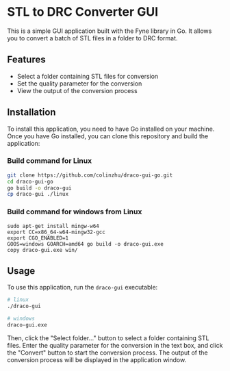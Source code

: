 # STL to DRC Converter GUI

This is a simple GUI application built with the Fyne library in Go. It allows you to convert a batch of STL files in a folder to DRC format.

## Features

- Select a folder containing STL files for conversion
- Set the quality parameter for the conversion
- View the output of the conversion process

## Installation

To install this application, you need to have Go installed on your machine. Once you have Go installed, you can clone this repository and build the application:

### Build command for Linux
```bash
git clone https://github.com/colinzhu/draco-gui-go.git
cd draco-gui-go
go build -o draco-gui
cp draco-gui ./linux
```


### Build command for windows from Linux
```
sudo apt-get install mingw-w64
export CC=x86_64-w64-mingw32-gcc
export CGO_ENABLED=1
GOOS=windows GOARCH=amd64 go build -o draco-gui.exe
copy draco-gui.exe win/
```

## Usage
To use this application, run the `draco-gui` executable:
```bash
# linux
./draco-gui

# windows
draco-gui.exe
```

Then, click the "Select folder..." button to select a folder containing STL files. Enter the quality parameter for the conversion in the text box, and click the "Convert" button to start the conversion process. The output of the conversion process will be displayed in the application window.


